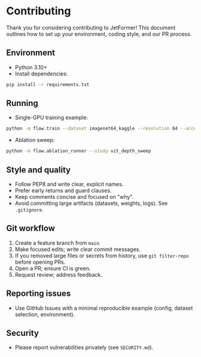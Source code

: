 # Contributing

Thank you for considering contributing to JetFormer! This document outlines how to set up your environment, coding style, and our PR process.

## Environment
- Python 3.10+
- Install dependencies:
```bash
pip install -r requirements.txt
```

## Running
- Single-GPU training example:
```bash
python -m flow.train --dataset imagenet64_kaggle --resolution 64 --accelerator gpu --device cuda
```
- Ablation sweep:
```bash
python -m flow.ablation_runner --study vit_depth_sweep
```

## Style and quality
- Follow PEP8 and write clear, explicit names.
- Prefer early returns and guard clauses.
- Keep comments concise and focused on "why".
- Avoid committing large artifacts (datasets, weights, logs). See `.gitignore`.

## Git workflow
1. Create a feature branch from `main`.
2. Make focused edits; write clear commit messages.
3. If you removed large files or secrets from history, use `git filter-repo` before opening PRs.
4. Open a PR; ensure CI is green.
5. Request review; address feedback.

## Reporting issues
- Use GitHub Issues with a minimal reproducible example (config, dataset selection, environment).

## Security
- Please report vulnerabilities privately (see `SECURITY.md`).
